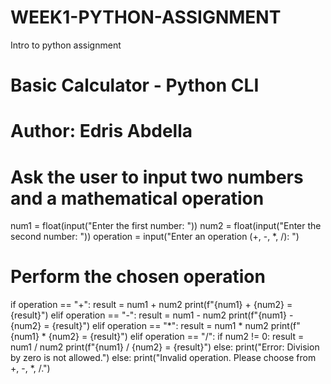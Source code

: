 # WEEK1-PYTHON-ASSIGNMENT
Intro to python assignment
# Basic Calculator - Python CLI
# Author: Edris Abdella
# Ask the user to input two numbers and a mathematical operation
num1 = float(input("Enter the first number: "))
num2 = float(input("Enter the second number: "))
operation = input("Enter an operation (+, -, *, /): ")
# Perform the chosen operation
if operation == "+":
    result = num1 + num2
    print(f"{num1} + {num2} = {result}")
elif operation == "-":
    result = num1 - num2
    print(f"{num1} - {num2} = {result}")
elif operation == "*":
    result = num1 * num2
    print(f"{num1} * {num2} = {result}")
elif operation == "/":
    if num2 != 0:
        result = num1 / num2
        print(f"{num1} / {num2} = {result}")
    else:
        print("Error: Division by zero is not allowed.")
else:
    print("Invalid operation. Please choose from +, -, *, /.")
